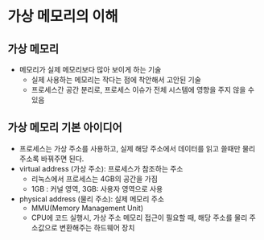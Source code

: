 # 가상 메모리의 이해

## 가상 메모리

- 메모리가 실제 메모리보다 많아 보이게 하는 기술
   - 실제 사용하는 메모리는 작다는 점에 착안해서 고안된 기술
   - 프로세스간 공간 분리로, 프로세스 이슈가 전체 시스템에 영향을 주지 않을 수 있음


## 가상 메모리 기본 아이디어
- 프로세스는 가상 주소를 사용하고, 실제 해당 주소에서 데이터를 읽고 쓸때만 물리 주소록 바꿔주면 된다.
- virtual address (가상 주소): 프로세스가 참조하는 주소
   - 리눅스에서 프로세스는 4GB의 공간을 가짐
   - 1GB : 커널 영역, 3GB: 사용자 영역으로 사용
- physical address (물리 주소): 실제 메모리 주소
  - MMU(Memory Management Unit)
  - CPU에 코드 실행시, 가상 주소 메모리 접근이 필요할 때, 해당 주소를 물리 주소값으로 변환해주는 하드웨어 장치
